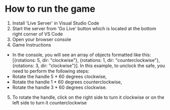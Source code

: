 # How to run the game

1. Install 'Live Server' in Visual Studio Code
2. Start the server from 'Go Live' button which is located at the bottom right corner of VS Code
3. Open your browser console
4. Game Instructions
- In the console, you will see an array of objects formatted like this: [{rotations: 5, dir: "clockwise"}, {rotations: 1, dir: "counterclockwise"}, {rotations: 3, dir: "clockwise"}]. In this example, to unclock the safe, you need to perform the following steps:
- Rotate the handle 5 * 60 degrees clockwise,
- Rotate the handle 1 * 60 degrees counterclockwise,
- Rotate the handle 3 * 60 degrees clockwise.
5. To rotate the handle, click on the right side to turn it clockwise or on the left side to turn it counterclockwise


